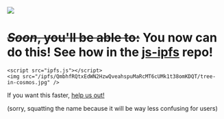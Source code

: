 ![](https://camo.githubusercontent.com/44d46e125f11fe293dde1e6c92760b1ad6253132/68747470733a2f2f697066732e696f2f697066732f516d566b37737272776168584c4e6d634459767955454a7074796f78706e646e52613537594a31314c346a5632362f697066732e6a732e706e67)



# ~~_Soon_, you'll be able to:~~ **You now can do this!** See how in the [js-ipfs](https://github.com/ipfs/js-ipfs#use-in-a-browser-using-a-script-tag) repo!

```
<script src="ipfs.js"></script>
<img src="/ipfs/QmbhfRQtxEdWN2HzwQveahspuMaRcMT6cUMk1t38omKDQT/tree-in-cosmos.jpg" />
```

If you want this faster, [help us out!](https://github.com/ipfs/node-ipfs)

(sorry, squatting the name because it will be way less confusing for users)
